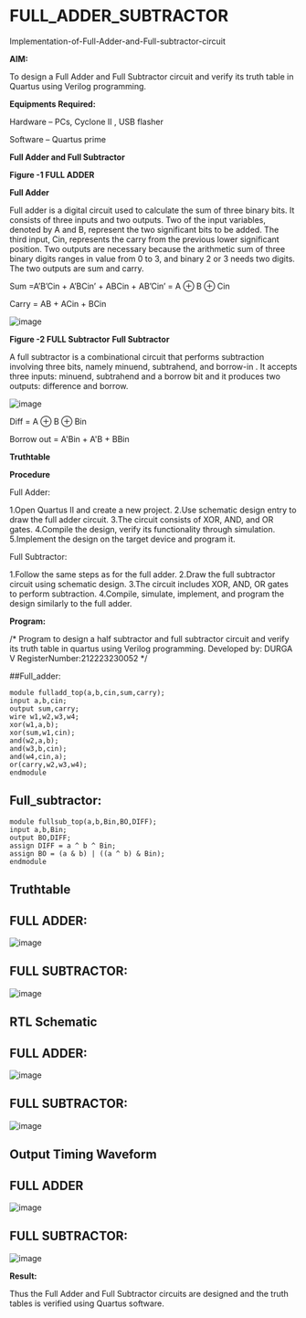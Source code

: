 # FULL_ADDER_SUBTRACTOR

Implementation-of-Full-Adder-and-Full-subtractor-circuit

**AIM:**

To design a Full Adder and Full Subtractor circuit and verify its truth table in Quartus using Verilog programming.

**Equipments Required:**

Hardware – PCs, Cyclone II , USB flasher

Software – Quartus prime

**Full Adder and Full Subtractor**

**Figure -1 FULL ADDER**

**Full Adder**

Full adder is a digital circuit used to calculate the sum of three binary bits. It consists of three inputs and two outputs. Two of the input variables, denoted by A and B, represent the two significant bits to be added. The third input, Cin, represents the carry from the previous lower significant position. Two outputs are necessary because the arithmetic sum of three binary digits ranges in value from 0 to 3, and binary 2 or 3 needs two digits. The two outputs are sum and carry.

Sum =A’B’Cin + A’BCin’ + ABCin + AB’Cin’ = A ⊕ B ⊕ Cin 

Carry = AB + ACin + BCin

![image](https://github.com/naavaneetha/FULL_ADDER_SUBTRACTOR/assets/154305477/0f30ba51-5ffb-4198-845f-18e054f675e7)


**Figure -2 FULL Subtractor**
**Full Subtractor**

A full subtractor is a combinational circuit that performs subtraction involving three bits, namely minuend, subtrahend, and borrow-in . It accepts three inputs: minuend, subtrahend and a borrow bit and it produces two outputs: difference and borrow.

![image](https://github.com/naavaneetha/FULL_ADDER_SUBTRACTOR/assets/154305477/02b24f51-ab51-4304-9ad6-7b81ffc1ead5)

Diff = A ⊕ B ⊕ Bin 

Borrow out = A'Bin + A'B + BBin

**Truthtable**

**Procedure**

Full Adder:

1.Open Quartus II and create a new project. 2.Use schematic design entry to draw the full adder circuit. 3.The circuit consists of XOR, AND, and OR gates. 4.Compile the design, verify its functionality through simulation. 5.Implement the design on the target device and program it.

Full Subtractor:

1.Follow the same steps as for the full adder. 2.Draw the full subtractor circuit using schematic design. 3.The circuit includes XOR, AND, OR gates to perform subtraction. 4.Compile, simulate, implement, and program the design similarly to the full adder.

**Program:**

/* Program to design a half subtractor and full subtractor circuit and verify its truth table in quartus using Verilog programming. 
Developed by: DURGA V
RegisterNumber:212223230052
*/

##Full_adder:
```
module fulladd_top(a,b,cin,sum,carry);
input a,b,cin;
output sum,carry;
wire w1,w2,w3,w4;       
xor(w1,a,b);
xor(sum,w1,cin);        
and(w2,a,b);
and(w3,b,cin);
and(w4,cin,a);
or(carry,w2,w3,w4);
endmodule
```
## Full_subtractor:
```
module fullsub_top(a,b,Bin,BO,DIFF);
input a,b,Bin;
output BO,DIFF;
assign DIFF = a ^ b ^ Bin;
assign BO = (a & b) | ((a ^ b) & Bin);
endmodule
```
## Truthtable

## FULL ADDER:
![image](https://github.com/user-attachments/assets/0f1b8185-7794-49c7-bf71-0393e2b16aa5)

## FULL SUBTRACTOR:
![image](https://github.com/user-attachments/assets/1f87d809-584e-49d8-8707-8324c4bd36a5)

## RTL Schematic

## FULL ADDER:
![image](https://github.com/user-attachments/assets/57a4b77f-4fd3-4851-9777-d1c43288f7dd)

## FULL SUBTRACTOR:
![image](https://github.com/user-attachments/assets/dcd1e839-c7d8-40cb-af31-0a54b5a93af4)

## Output Timing Waveform

## FULL ADDER
![image](https://github.com/user-attachments/assets/25ab4380-be5d-47ea-87be-c2eb97c3221f)

## FULL SUBTRACTOR:
![image](https://github.com/user-attachments/assets/4c200994-aa6d-4952-bbd7-bd891ad76617)



**Result:**

Thus the Full Adder and Full Subtractor circuits are designed and the truth tables is verified using Quartus software.



